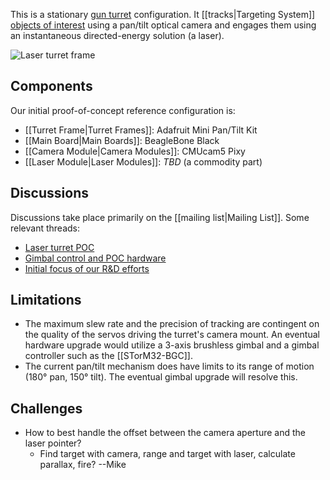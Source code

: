 This is a stationary [gun turret](https://en.wikipedia.org/wiki/Gun_turret)
configuration. It [[tracks|Targeting System]] [objects of
interest](https://groups.google.com/forum/#!topic/conreality/zfCe8upi_t4)
using a pan/tilt optical camera and engages them using an instantaneous
directed-energy solution (a laser).

![Laser turret frame](https://cdn.shopify.com/s/files/1/1004/5324/products/1967-02_large.gif)

Components
----------

Our initial proof-of-concept reference configuration is:

* [[Turret Frame|Turret Frames]]: Adafruit Mini Pan/Tilt Kit
* [[Main Board|Main Boards]]: BeagleBone Black
* [[Camera Module|Camera Modules]]: CMUcam5 Pixy
* [[Laser Module|Laser Modules]]: _TBD_ (a commodity part)

Discussions
-----------

Discussions take place primarily on the [[mailing list|Mailing List]].
Some relevant threads:

* [Laser turret POC](https://groups.google.com/forum/#!topic/conreality/Niw7hiMYxwc)
* [Gimbal control and POC hardware](https://groups.google.com/forum/#!topic/conreality/r3QpMyAFzEg)
* [Initial focus of our R&D efforts](https://groups.google.com/forum/#!topic/conreality/zfCe8upi_t4)

Limitations
-----------

* The maximum slew rate and the precision of tracking are contingent on the
  quality of the servos driving the turret's camera mount.
  An eventual hardware upgrade would utilize a 3-axis brushless gimbal and a
  gimbal controller such as the [[STorM32-BGC]].
* The current pan/tilt mechanism does have limits to its range of motion
  (180° pan, 150° tilt). The eventual gimbal upgrade will resolve this.

Challenges
----------

* How to best handle the offset between the camera aperture and the laser pointer?
  * Find target with camera, range and target with laser, calculate parallax, fire? --Mike
